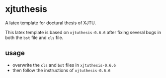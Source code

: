 # xjtuthesis

A latex template for doctural thesis of XJTU.

This latex template is based on `xjtuthesis-0.6.6` after fixing several bugs in both the `bst` file and `cls` file.

## usage

 - overwrite the `cls` and `bst` files in `xjtuthesis-0.6.6`
 - then follow the instructions of `xjtuthesis-0.6.6`
